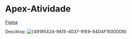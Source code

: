 # Apex-Atividade
[Figma](<https://www.figma.com/design/gzYogPq7664LJAlM5q9zUf/LIMA-ATIVIDADE-APEX--Copy-?t=5V3J7H7EULPMvuuQ-1>)

Descktop:
![{49195424-9A15-4037-91E9-84D4F1500DDB}](https://github.com/user-attachments/assets/f4200dde-caa9-4389-81aa-e67ee057a9b4)

